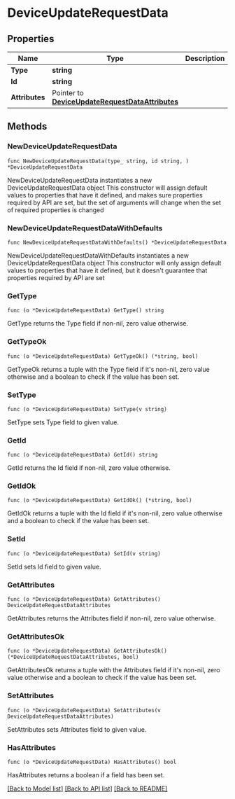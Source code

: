 # DeviceUpdateRequestData

## Properties

Name | Type | Description | Notes
------------ | ------------- | ------------- | -------------
**Type** | **string** |  | 
**Id** | **string** |  | 
**Attributes** | Pointer to [**DeviceUpdateRequestDataAttributes**](DeviceUpdateRequestDataAttributes.md) |  | [optional] 

## Methods

### NewDeviceUpdateRequestData

`func NewDeviceUpdateRequestData(type_ string, id string, ) *DeviceUpdateRequestData`

NewDeviceUpdateRequestData instantiates a new DeviceUpdateRequestData object
This constructor will assign default values to properties that have it defined,
and makes sure properties required by API are set, but the set of arguments
will change when the set of required properties is changed

### NewDeviceUpdateRequestDataWithDefaults

`func NewDeviceUpdateRequestDataWithDefaults() *DeviceUpdateRequestData`

NewDeviceUpdateRequestDataWithDefaults instantiates a new DeviceUpdateRequestData object
This constructor will only assign default values to properties that have it defined,
but it doesn't guarantee that properties required by API are set

### GetType

`func (o *DeviceUpdateRequestData) GetType() string`

GetType returns the Type field if non-nil, zero value otherwise.

### GetTypeOk

`func (o *DeviceUpdateRequestData) GetTypeOk() (*string, bool)`

GetTypeOk returns a tuple with the Type field if it's non-nil, zero value otherwise
and a boolean to check if the value has been set.

### SetType

`func (o *DeviceUpdateRequestData) SetType(v string)`

SetType sets Type field to given value.


### GetId

`func (o *DeviceUpdateRequestData) GetId() string`

GetId returns the Id field if non-nil, zero value otherwise.

### GetIdOk

`func (o *DeviceUpdateRequestData) GetIdOk() (*string, bool)`

GetIdOk returns a tuple with the Id field if it's non-nil, zero value otherwise
and a boolean to check if the value has been set.

### SetId

`func (o *DeviceUpdateRequestData) SetId(v string)`

SetId sets Id field to given value.


### GetAttributes

`func (o *DeviceUpdateRequestData) GetAttributes() DeviceUpdateRequestDataAttributes`

GetAttributes returns the Attributes field if non-nil, zero value otherwise.

### GetAttributesOk

`func (o *DeviceUpdateRequestData) GetAttributesOk() (*DeviceUpdateRequestDataAttributes, bool)`

GetAttributesOk returns a tuple with the Attributes field if it's non-nil, zero value otherwise
and a boolean to check if the value has been set.

### SetAttributes

`func (o *DeviceUpdateRequestData) SetAttributes(v DeviceUpdateRequestDataAttributes)`

SetAttributes sets Attributes field to given value.

### HasAttributes

`func (o *DeviceUpdateRequestData) HasAttributes() bool`

HasAttributes returns a boolean if a field has been set.


[[Back to Model list]](../README.md#documentation-for-models) [[Back to API list]](../README.md#documentation-for-api-endpoints) [[Back to README]](../README.md)


